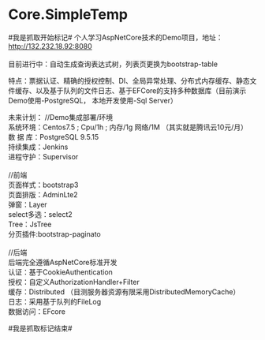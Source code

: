 
# Core.SimpleTemp
#我是抓取开始标记#
个人学习AspNetCore技术的Demo项目，地址：http://132.232.18.92:8080
<br>  
目前进行中：自动生成查询表达式树，列表页更换为bootstrap-table

特点：票据认证、精确的授权控制、DI、全局异常处理、分布式内存缓存、静态文件缓存、以及基于队列的文件日志、基于EFCore的支持多种数据库（目前演示Demo使用-PostgreSQL， 本地开发使用-Sql Server）


未来计划：
//Demo集成部署/环境<br>
系统环境：Centos7.5 ; Cpu/1h ; 内存/1g  网络/1M （其实就是腾讯云10元/月）<br>
数 据 库：PostgreSQL 9.5.15<br>
持续集成：Jenkins  <br>
进程守护：Supervisor<br>
<br>
//前端<br>
页面样式：bootstrap3<br>
页面排版：AdminLte2<br>
弹窗：Layer<br>
select多选：select2<br>
Tree：JsTree<br>
分页插件:bootstrap-paginato<br>
<br>
//后端<br>
后端完全遵循AspNetCore标准开发<br>
认证：基于CookieAuthentication<br>
授权：自定义AuthorizationHandler+Filter<br>
缓存：Distributed （目测服务器资源有限采用DistributedMemoryCache）<br>
日志：采用基于队列的FileLog<br>
数据访问：EFcore<br>

#我是抓取标记结束#